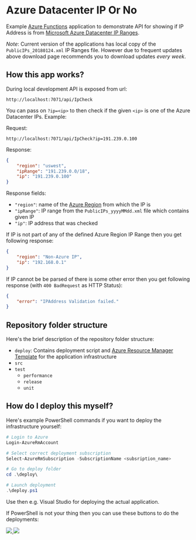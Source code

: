 # Azure Datacenter IP Or No

Example [Azure Functions](https://docs.microsoft.com/en-us/azure/azure-functions/functions-overview) application to demonstrate 
API for showing if IP Address is from [Microsoft Azure Datacenter IP Ranges](https://www.microsoft.com/en-us/download/details.aspx?id=41653).

*Note*: Current version of the applications has local copy of the `PublicIPs_20180124.xml` 
IP Ranges file. However due to frequent updates above download page recommends you to download updates _every week_.

## How this app works?

During local development API is exposed from url:

`http://localhost:7071/api/IpCheck`

You can pass on `?ip=<ip>` to then check if the given `<ip>` is one of the
Azure Datacenter IPs. Example:

Request: 

`http://localhost:7071/api/IpCheck?ip=191.239.0.100`

Response:
```json
{
    "region": "uswest",
    "ipRange": "191.239.0.0/18",
    "ip": "191.239.0.100"
}
```

Response fields:
* `"region"`: name of the [Azure Region](https://azure.microsoft.com/en-us/regions/) from which the IP is
* `"ipRange"`: IP range from the `PublicIPs_yyyyMMdd.xml` file which contains given IP
* `"ip"`: IP address that was checked

If IP is not part of any of the defined Azure Region IP Range then you get following response:

```json
{
    "region": "Non-Azure IP",
    "ip": "192.168.0.1"
}
```

If IP cannot be be parsed of there is some other error then you get following response (with `400 BadRequest` as HTTP Status):
```json
{
    "error": "IPAddress Validation failed."
}
```

## Repository folder structure

Here's the brief description of the repository folder structure:
* `deploy`: Contains deployment script and [Azure Resource Manager Template](https://docs.microsoft.com/en-us/azure/azure-resource-manager/resource-group-authoring-templates) for the application infrastructure
* `src`
* `test`
  * `performance`
  * `release`
  * `unit`

## How do I deploy this myself?

Here's example PowerShell commands if you want to deploy the infrastructure yourself:

```powershell
# Login to Azure
Login-AzureRmAccount

# Select correct deployment subscription
Select-AzureRmSubscription -SubscriptionName <subsription_name>

# Go to deploy folder
cd .\deploy\

# Launch deployment
.\deploy.ps1
```

Use then e.g. Visual Studio for deploying the actual application.

If PowerShell is not your thing then you can use these buttons to do the deployments:

<a href="https://portal.azure.com/#create/Microsoft.Template/uri/https%3A%2F%2Fraw.githubusercontent.com%2FJanneMattila%2FAzureDatacenterIPOrNo%2Fmaster%2Fdeploy%2Fazuredeploy.json" target="_blank">
    <img src="http://azuredeploy.net/deploybutton.png"/>
</a>
<a href="http://armviz.io/#/?load=https%3A%2F%2Fraw.githubusercontent.com%2FJanneMattila%2FAzureDatacenterIPOrNo%2Fmaster%2Fdeploy%2Fazuredeploy.json" target="_blank">
    <img src="http://armviz.io/visualizebutton.png"/>
</a>
